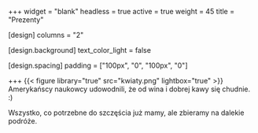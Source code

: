 +++
widget = "blank"
headless = true
active = true
weight = 45
title = "Prezenty"

[design]
  columns = "2"

[design.background]
  text_color_light = false

[design.spacing]
  padding = ["100px", "0", "100px", "0"]
  
+++
{{< figure library="true" src="kwiaty.png" lightbox="true" >}}
Amerykańscy naukowcy udowodnili, że od wina i dobrej kawy się chudnie. :)

Wszystko, co potrzebne do szczęścia już mamy, ale zbieramy na dalekie podróże.
